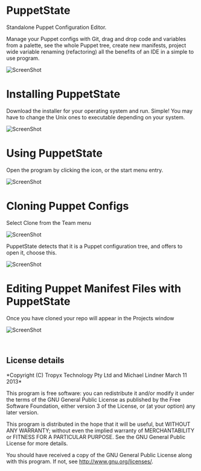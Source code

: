 PuppetState
===========
Standalone Puppet Configuration Editor.

Manage your Puppet configs with Git, drag and drop code and variables from a palette, see the whole Puppet tree, create new manifests, project wide variable renaming (refactoring) all the benefits of an IDE in a simple to use program.

![ScreenShot](https://raw.github.com/tropyx/Documentation/master/puppetstate-main.png)

Installing PuppetState
============
Download the installer for your operating system and run.  Simple!  You may have to change the Unix ones to executable depending on your system.

![ScreenShot](https://raw.github.com/tropyx/Documentation/master/puppetstate-installer.png)

Using PuppetState
===========
Open the program by clicking the icon, or the start menu entry.

![ScreenShot](https://raw.github.com/tropyx/Documentation/master/puppetstate1.png)

Cloning Puppet Configs
===========

Select Clone from the Team menu

![ScreenShot](https://raw.github.com/tropyx/Documentation/master/puppetstate-clone1.png)


PuppetState detects that it is a Puppet configuration tree, and offers to open it, choose this.

![ScreenShot](https://raw.github.com/tropyx/Documentation/master/puppetstate-clone6.png)

Editing Puppet Manifest Files with PuppetState
===========

Once you have cloned your repo will appear in the Projects window

![ScreenShot](https://raw.github.com/tropyx/Documentation/master/puppetstate-clone7.png)


<br>
<h2>License details</h2>
*Copyright (C) Tropyx Technology Pty Ltd and Michael Lindner March 11 2013*

 This program is free software: you can redistribute it and/or modify
 it under the terms of the GNU General Public License as published by
 the Free Software Foundation, either version 3 of the License, or
 (at your option) any later version.
 
 This program is distributed in the hope that it will be useful,
 but WITHOUT ANY WARRANTY; without even the implied warranty of
 MERCHANTABILITY or FITNESS FOR A PARTICULAR PURPOSE.  See the
 GNU General Public License for more details.

 You should have received a copy of the GNU General Public License
 along with this program.  If not, see <http://www.gnu.org/licenses/>.

